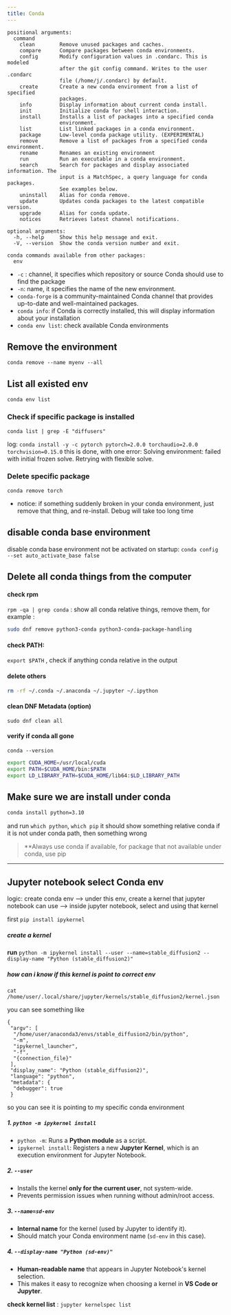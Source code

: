 ```yaml
---
title: Conda
---
```


```
positional arguments:
  command
    clean        Remove unused packages and caches.
    compare      Compare packages between conda environments.
    config       Modify configuration values in .condarc. This is modeled
                 after the git config command. Writes to the user .condarc
                 file (/home/j/.condarc) by default.
    create       Create a new conda environment from a list of specified
                 packages.
    info         Display information about current conda install.
    init         Initialize conda for shell interaction.
    install      Installs a list of packages into a specified conda
                 environment.
    list         List linked packages in a conda environment.
    package      Low-level conda package utility. (EXPERIMENTAL)
    remove       Remove a list of packages from a specified conda environment.
    rename       Renames an existing environment
    run          Run an executable in a conda environment.
    search       Search for packages and display associated information. The
                 input is a MatchSpec, a query language for conda packages.
                 See examples below.
    uninstall    Alias for conda remove.
    update       Updates conda packages to the latest compatible version.
    upgrade      Alias for conda update.
    notices      Retrieves latest channel notifications.

optional arguments:
  -h, --help     Show this help message and exit.
  -V, --version  Show the conda version number and exit.

conda commands available from other packages:
  env
```



* `-c` : channel, it specifies which repository or source Conda should use to find the package
* `-n`: name, it specifies the name of the new environment.
* `conda-forge` is a community-maintained Conda channel that provides up-to-date and well-maintained packages.
* `conda info`: if Conda is correctly installed, this will display information about your installation
* `conda env list`: check available Conda environments




## Remove the environment
`conda remove --name myenv --all`


## List all existed env
`conda env list`

### Check if specific package is installed
`conda list | grep -E "diffusers"`

log: 
`conda install -y -c pytorch pytorch=2.0.0 torchaudio=2.0.0 torchvision=0.15.0`
this is done, with one error: Solving environment: failed with initial frozen solve. Retrying with flexible solve.

### Delete specific package
`conda remove torch`
* notice: if something suddenly broken in your conda environment, just remove that thing, and re-install. Debug will take too long time




## disable conda base environment
disable conda base environment not be  activated on startup:
`conda config --set auto_activate_base false`




## Delete all conda things from the computer

#### check rpm
`rpm -qa | grep conda` : show all conda relative things, remove them, for example :
```bash
sudo dnf remove python3-conda python3-conda-package-handling
```

#### check PATH:
`export $PATH` , check if anything conda relative in the output

#### delete others

```bash
rm -rf ~/.conda ~/.anaconda ~/.jupyter ~/.ipython 
```

#### clean DNF Metadata (option)
`sudo dnf clean all`


#### verify if conda all gone
`conda --version`

```bash
export CUDA_HOME=/usr/local/cuda
export PATH=$CUDA_HOME/bin:$PATH
export LD_LIBRARY_PATH=$CUDA_HOME/lib64:$LD_LIBRARY_PATH
```



## Make sure we are install under conda
```bash
conda install python=3.10
```
and run 
`which python`, `which pip` it should show something relative conda
if it is not under conda path, then something wrong

> **Always use conda  if available, for package that not available under conda, use pip

---


## Jupyter notebook select Conda env
logic: create conda env --> under this env, create a kernel that jupyter notebook can use --> inside jupyter notebook, select and using that kernel

first `pip install ipykernel`

##### create a kernel
**run** `python -m ipykernel install --user --name=stable_diffusion2 --display-name "Python (stable_diffusion2)"`

##### how can i know if this kernel is point to correct env
```
cat /home/user/.local/share/jupyter/kernels/stable_diffusion2/kernel.json
```
you can see something like 

```
{
 "argv": [
  "/home/user/anaconda3/envs/stable_diffusion2/bin/python",
  "-m",
  "ipykernel_launcher",
  "-f",
  "{connection_file}"
 ],
 "display_name": "Python (stable_diffusion2)",
 "language": "python",
 "metadata": {
  "debugger": true
 }
```
so you can see it is pointing to my specific conda environment
##### 1. `python -m ipykernel install`

- `python -m`: Runs a **Python module** as a script.
- `ipykernel install`: Registers a new **Jupyter Kernel**, which is an execution environment for Jupyter Notebook.

##### **2. `--user`**

- Installs the kernel **only for the current user**, not system-wide.
- Prevents permission issues when running without admin/root access.

##### **3. `--name=sd-env`**

- **Internal name** for the kernel (used by Jupyter to identify it).
- Should match your Conda environment name (`sd-env` in this case).

##### **4. `--display-name "Python (sd-env)"`**

- **Human-readable name** that appears in Jupyter Notebook's kernel selection.
- This makes it easy to recognize when choosing a kernel in **VS Code or Jupyter**.


**check kernel list** : `jupyter kernelspec list`